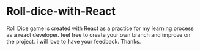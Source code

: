 # Roll-dice-with-React
Roll Dice game is created with React as a practice for my learning process as a react developer. feel free to create your own branch and improve on the project. i will love to have your feedback. Thanks. 
